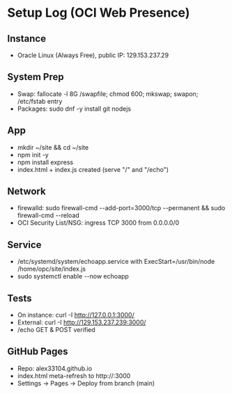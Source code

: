 # Setup Log (OCI Web Presence)

## Instance
- Oracle Linux (Always Free), public IP: 129.153.237.29

## System Prep
- Swap: fallocate -l 8G /swapfile; chmod 600; mkswap; swapon; /etc/fstab entry
- Packages: sudo dnf -y install git nodejs

## App
- mkdir ~/site && cd ~/site
- npm init -y
- npm install express
- index.html + index.js created (serve "/" and "/echo")

## Network
- firewalld: sudo firewall-cmd --add-port=3000/tcp --permanent && sudo firewall-cmd --reload
- OCI Security List/NSG: ingress TCP 3000 from 0.0.0.0/0

## Service
- /etc/systemd/system/echoapp.service with ExecStart=/usr/bin/node /home/opc/site/index.js
- sudo systemctl enable --now echoapp

## Tests
- On instance: curl -I http://127.0.0.1:3000/
- External: curl -I http://129.153.237.239:3000/
- /echo GET & POST verified

## GitHub Pages
- Repo: alex33104.github.io
- index.html meta-refresh to http://<IP>:3000
- Settings → Pages → Deploy from branch (main)
